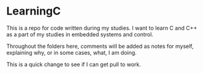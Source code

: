 # LearningC
This is a repo for code written during my studies. I want to learn C and C++ as a part of my studies in embedded systems and control.

Throughout the folders here, comments will be added as notes for myself, explaining why, or in some cases, what, I am doing.

This is a quick change to see if I can get pull to work.
